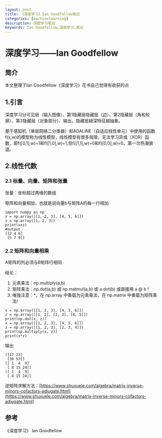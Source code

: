 ```yaml
---
layout: post
title: 《深度学习》Ian Goodfellow笔记
categories: [machinelearning]
description: 深度学习笔记
keywords: Ian Goodfellow,深度学习,笔记
---
```


# 深度学习——Ian Goodfellow

## 简介
本文整理了Ian Goodfellow《深度学习》花书自己觉得有收获的点


## 1.引言
深度学习分可见层（输入图像）、第1隐藏层隐藏层（边）、第2隐藏层（角和轮廓）、第3隐藏层（对象部分）、输出，隐藏层越深特征越抽象。

基于感知机（单层网络二分类器）和ADALINE（自适应线性单元）中使用的函数f(x,w)的模型称为线性模型，线性模型有很多局限，无法学习异或（XOR）函
数，即f([0,1],w)=1和f([1,0],w)=1,但f([1,1],w)=0和f([0,0],w)=0。第一次热潮衰退。

## 2.线性代数
### 2.1 标量、向量、矩阵和张量
张量：坐标超过两维的数组

矩阵和向量相加，也就是说向量b与矩阵A的每一行相加
```
import numpy as np
x = np.array([[1, 2, 3], [4, 5, 6]])
z = np.array([1, 2, 3])
print(x+z)
#output
[[2 4 6]
 [5 7 9]]
```

### 2.2 矩阵和向量相乘

A矩阵的列必须与B矩阵行相同

结论：
1. 元素乘法：np.multiply(a,b)
2. 矩阵乘法：np.dot(a,b) 或 np.matmul(a,b) 或 a.dot(b) 或直接用 a @ b !
3. 唯独注意：*，在 np.array 中重载为元素乘法，在 np.matrix 中重载为矩阵乘法!

```
x = np.array([[1, 2, 3], [4, 5, 6]])
z = np.array([[1, 2], [2, 3], [4, 5]])
print(np.dot(x, z))
x = np.array([[1, 2, 3], [4, 5, 6]])
z = np.array([[1, 2, 3], [2, 3, 4]])
print(np.multiply(x, z))
print(x*z)
```
输出
```
[[17 23]
 [38 53]]
[[ 1  4  9]
 [ 8 15 24]]
[[ 1  4  9]
 [ 8 15 24]]
```

逆矩阵求解方法：[https://www.shuxuele.com/algebra/matrix-inverse-minors-cofactors-adjugate.html](https://www.shuxuele.com/algebra/matrix-inverse-minors-cofactors-adjugate.html)


## 参考
《深度学习》 Ian Goodfellow
